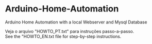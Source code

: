 # Arduino-Home-Automation
Arduino Home Automation with a local Webserver and Mysql Database

Veja o arquivo "HOWTO_PT.txt" para instruções passo-a-passo.  
See the "HOWTO_EN.txt file for step-by-step instructions. 
